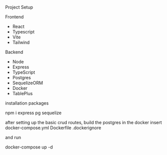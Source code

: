Project Setup


Frontend
    
- React
- Typescript
- Vite
- Tailwind

Backend
    
- Node
- Express
- TypeScript
- Postgres
- SequelizeORM
- Docker
- TablePlus

installation packages

npm i express pg sequelize



after setting up the basic crud routes, build the postgres in the docker
 insert docker-compose.yml Dockerfile .dockerignore 

 and run 
 
 docker-compose up -d


